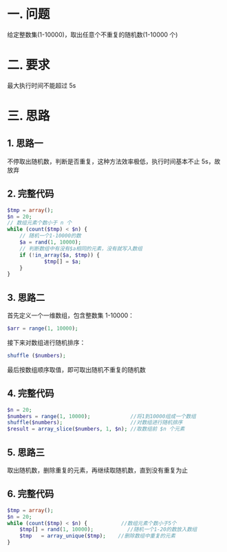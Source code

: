 # 一. 问题

给定整数集(1-10000)，取出任意个不重复的随机数(1-10000 个)

# 二. 要求

最大执行时间不能超过 5s

# 三. 思路

## 1. 思路一

不停取出随机数，判断是否重复，这种方法效率极低，执行时间基本不止 5s，故放弃

## 2. 完整代码

```php
$tmp = array();
$n = 20;
// 数组元素个数小于 n 个
while (count($tmp) < $n) {
    // 随机一个1-10000的数
    $a = rand(1, 10000);
    // 判断数组中有没有$a相同的元素，没有就写入数组
    if (!in_array($a, $tmp)) {
            $tmp[] = $a;
    }
}
```

## 3. 思路二

首先定义一个一维数组，包含整数集 1-10000：

```php
$arr = range(1, 10000);
```

接下来对数组进行随机排序：

```php
shuffle ($numbers);
```

最后按数组顺序取值，即可取出随机不重复的随机数

## 4. 完整代码

```php
$n = 20;
$numbers = range(1, 10000);             //将1到10000组成一个数组
shuffle($numbers);                      //对数组进行随机排序
$result = array_slice($numbers, 1, $n); //取数组前 $n 个元素
```

## 5. 思路三

取出随机数，删除重复的元素，再继续取随机数，直到没有重复为止

## 6. 完整代码

```php
$tmp = array();
$n = 20;
while (count($tmp) < $n) {           //数组元素个数小于5个
    $tmp[] = rand(1, 10000);           //随机一个1-20的数放入数组
    $tmp   = array_unique($tmp);    //删除数组中重复的元素
}
```
